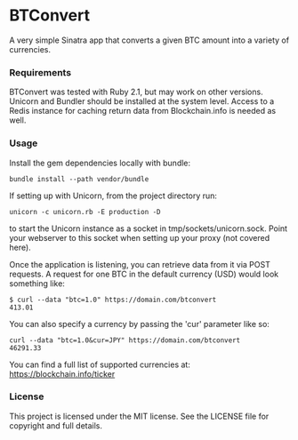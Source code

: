 # BTConvert

A very simple Sinatra app that converts a given BTC amount into a variety of currencies.

### Requirements

BTConvert was tested with Ruby 2.1, but may work on other versions. Unicorn and Bundler should be installed at the system level. Access to a Redis instance for caching return data from Blockchain.info is needed as well.

### Usage

Install the gem dependencies locally with bundle:

```
bundle install --path vendor/bundle
```

If setting up with Unicorn, from the project directory run:

```
unicorn -c unicorn.rb -E production -D
```

to start the Unicorn instance as a socket in tmp/sockets/unicorn.sock. Point your webserver to this socket when setting up your proxy (not covered here).

Once the application is listening, you can retrieve data from it via POST requests. A request for one BTC in the default currency (USD) would look something like:

```
$ curl --data "btc=1.0" https://domain.com/btconvert
413.01
```

You can also specify a currency by passing the 'cur' parameter like so:

```
curl --data "btc=1.0&cur=JPY" https://domain.com/btconvert
46291.33
```

You can find a full list of supported currencies at: https://blockchain.info/ticker

### License

This project is licensed under the MIT license. See the LICENSE file for copyright and full details.
